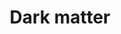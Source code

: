 ---
title: Dark matter
#external_link: https://github.com/pytorch/pytorch
tags:
  - Dark matter
text: 'Description here'
---
